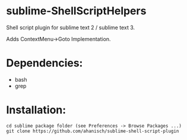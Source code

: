 sublime-ShellScriptHelpers
==========================

Shell script plugin for sublime text 2 / sublime text 3.

Adds ContextMenu->Goto Implementation.

# Dependencies:
- bash
- grep

# Installation:

    cd sublime package folder (see Preferences -> Browse Packages ...)
    git clone https://github.com/ahanisch/sublime-shell-script-plugin

